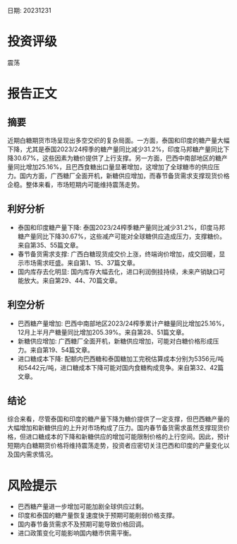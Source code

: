 
日期: 20231231

# 投资评级

震荡

# 报告正文

## 摘要

近期白糖期货市场呈现出多空交织的复杂局面。一方面，泰国和印度的糖产量大幅下降，尤其是泰国2023/24榨季的糖产量同比减少31.2%，印度马邦糖产量同比下降30.67%，这些因素为糖价提供了上行支撑。另一方面，巴西中南部地区的糖产量同比增加25.16%，且巴西食糖出口量显著增加，这增加了全球糖市的供应压力。国内方面，广西糖厂全面开机，新糖供应增加，而春节备货需求支撑现货价格企稳。整体来看，市场短期内可能维持震荡走势。

## 利好分析

* 泰国和印度糖产量下降: 泰国2023/24榨季糖产量同比减少31.2%，印度马邦糖产量同比下降30.67%，这些减产可能对全球糖供应造成压力，支撑糖价。来自第35、55篇文章。
* 春节备货需求支撑: 广西白糖现货成交价上涨，终端询价增加，成交回暖，显示市场需求旺盛。来自第1、15、37篇文章。
* 国内库存去化明显: 国内库存大幅去化，进口利润倒挂持续，未来产销缺口可能放大。来自第29、44、70篇文章。

## 利空分析

* 巴西糖产量增加: 巴西中南部地区2023/24榨季累计产糖量同比增加25.16%，12月上半月产糖量同比增加205.39%。来自第28、51篇文章。
* 新糖供应增加: 广西糖厂全面开机，新糖供应增加，可能对白糖价格形成压力。来自第19、54篇文章。
* 进口糖成本下降: 配额内巴西糖和泰国糖加工完税估算成本分别为5356元/吨和5442元/吨，进口糖成本下降可能对国内食糖构成竞争。来自第32、42篇文章。

## 结论

综合来看，尽管泰国和印度的糖产量下降为糖价提供了一定支撑，但巴西糖产量的大幅增加和新糖供应的上升对市场构成了压力。国内春节备货需求虽然支撑现货价格，但进口糖成本的下降和新糖供应的增加可能限制价格的上行空间。因此，预计短期内白糖期货价格将维持震荡走势，投资者应密切关注巴西和印度的产量变化以及国内需求情况。

# 风险提示

* 巴西糖产量进一步增加可能加剧全球供应过剩。
* 印度和泰国的糖产量恢复速度快于预期可能削弱价格支撑。
* 国内春节备货需求不及预期可能导致价格回调。
* 进口政策变化可能影响国内糖市供需平衡。
